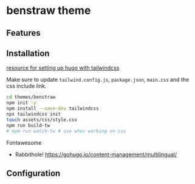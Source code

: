 # benstraw theme

## Features

## Installation

[resource for setting up hugo with tailwindcss](https://www.unsungnovelty.org/posts/03/2022/how-to-add-tailwind-css-3-to-a-hugo-website-in-2022/)

Make sure to update `tailwind.config.js`, `package.json`, `main.css` and the css include link.

```bash
cd themes/benstraw
npm init -y
npm install --save-dev tailwindcss
npx tailwindcss init
touch assets/css/style.css
npm run build-tw
# npm run watch-tw # use when working on css
```

Fontawesome

- Rabbithole!
https://gohugo.io/content-management/multilingual/

## Configuration
